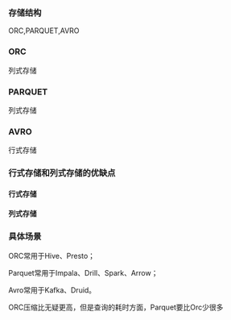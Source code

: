 ### 存储结构

ORC,PARQUET,AVRO

### ORC

列式存储

### PARQUET

列式存储

### AVRO

行式存储

### 行式存储和列式存储的优缺点

#### 行式存储

#### 列式存储

### 具体场景

ORC常用于Hive、Presto；

Parquet常用于Impala、Drill、Spark、Arrow；

Avro常用于Kafka、Druid。

ORC压缩比无疑更高，但是查询的耗时方面，Parquet要比Orc少很多
